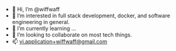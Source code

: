- 👋 Hi, I’m @wiffwaff
- 👀 I’m interested in full stack development, docker, and software engineering in general.
- 🌱 I’m currently learning ...
- 💞️ I’m looking to collaborate on most tech things.
- 📫 vj.application+wiffwaff@gmail.com

<!---
wiffwaff/wiffwaff is a ✨ special ✨ repository because its `README.md` (this file) appears on your GitHub profile.
You can click the Preview link to take a look at your changes.
--->
